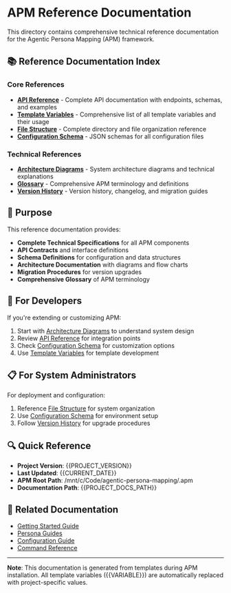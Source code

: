 # APM Reference Documentation

This directory contains comprehensive technical reference documentation for the Agentic Persona Mapping (APM) framework.

## 📚 Reference Documentation Index

### Core References
- **[API Reference](api-reference.md)** - Complete API documentation with endpoints, schemas, and examples
- **[Template Variables](template-variables.md)** - Comprehensive list of all template variables and their usage
- **[File Structure](file-structure.md)** - Complete directory and file organization reference
- **[Configuration Schema](configuration-schema.md)** - JSON schemas for all configuration files

### Technical References
- **[Architecture Diagrams](architecture-diagrams.md)** - System architecture diagrams and technical explanations
- **[Glossary](glossary.md)** - Comprehensive APM terminology and definitions
- **[Version History](version-history.md)** - Version history, changelog, and migration guides

## 🎯 Purpose

This reference documentation provides:
- **Complete Technical Specifications** for all APM components
- **API Contracts** and interface definitions
- **Schema Definitions** for configuration and data structures
- **Architecture Documentation** with diagrams and flow charts
- **Migration Procedures** for version upgrades
- **Comprehensive Glossary** of APM terminology

## 🔧 For Developers

If you're extending or customizing APM:
1. Start with [Architecture Diagrams](architecture-diagrams.md) to understand system design
2. Review [API Reference](api-reference.md) for integration points
3. Check [Configuration Schema](configuration-schema.md) for customization options
4. Use [Template Variables](template-variables.md) for template development

## 📋 For System Administrators

For deployment and configuration:
1. Reference [File Structure](file-structure.md) for system organization
2. Use [Configuration Schema](configuration-schema.md) for environment setup
3. Follow [Version History](version-history.md) for upgrade procedures

## 🔍 Quick Reference

- **Project Version**: {{PROJECT_VERSION}}
- **Last Updated**: {{CURRENT_DATE}}
- **APM Root Path**: /mnt/c/Code/agentic-persona-mapping/.apm
- **Documentation Path**: {{PROJECT_DOCS_PATH}}

## 📖 Related Documentation

- [Getting Started Guide](../01-getting-started/README.md)
- [Persona Guides](../02-personas/README.md)
- [Configuration Guide](../05-configuration/README.md)
- [Command Reference](../command-reference/README.md)

---

**Note**: This documentation is generated from templates during APM installation. All template variables ({{VARIABLE}}) are automatically replaced with project-specific values.